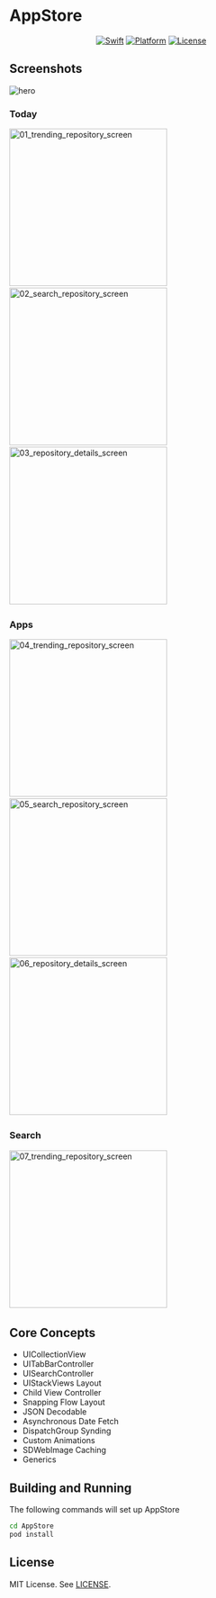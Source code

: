 # AppStore
<p align="center">
    <a href="http://cocoadocs.org/docsets/Cards">
        <img src="https://img.shields.io/badge/Swift-5-orange.svg?style=flat"
            alt="Swift"></a>
    <a href="http://cocoadocs.org/docsets/Cards">
        <img src="https://img.shields.io/cocoapods/p/Cards.svg?style=flat"
            alt="Platform"></a>
    <a href="https://github.com/PaoloCuscela/Cards/blob/master/LICENSE">
        <img src="https://img.shields.io/github/license/PaoloCuscela/Cards.svg"
            alt="License"></a>
</p>

## Screenshots

![hero](screenshots/hero.png)

### Today
<img alt="01_trending_repository_screen" src="screenshots/today01.png?raw=true" width="280">&nbsp;
<img alt="02_search_repository_screen" src="screenshots/today02.png??raw=true" width="280">&nbsp;
<img alt="03_repository_details_screen" src="screenshots/today03.png??raw=true" width="280">&nbsp;

### Apps
<img alt="04_trending_repository_screen" src="screenshots/apps01.png?raw=true" width="280">&nbsp;
<img alt="05_search_repository_screen" src="screenshots/apps02.png??raw=true" width="280">&nbsp;
<img alt="06_repository_details_screen" src="screenshots/apps03.png??raw=true" width="280">&nbsp;

### Search
<img alt="07_trending_repository_screen" src="screenshots/search01.png?raw=true" width="280">&nbsp;

## Core Concepts
- UICollectionView
- UITabBarController
- UISearchController
- UIStackViews Layout
- Child View Controller
- Snapping Flow Layout
- JSON Decodable
- Asynchronous Date Fetch
- DispatchGroup Synding
- Custom Animations
- SDWebImage Caching
- Generics

## Building and Running

The following commands will set up AppStore
```sh
cd AppStore
pod install
```

## License
MIT License. See [LICENSE](https://github.com/gannasong/AppStore/blob/master/LICENSE).
